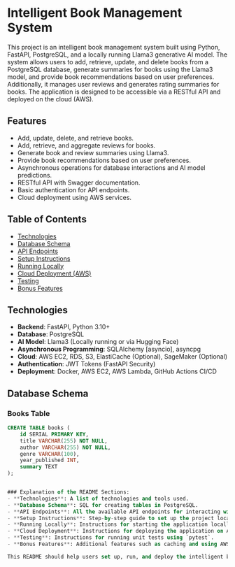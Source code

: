 # Intelligent Book Management System

This project is an intelligent book management system built using Python, FastAPI, PostgreSQL, and a locally running Llama3 generative AI model. The system allows users to add, retrieve, update, and delete books from a PostgreSQL database, generate summaries for books using the Llama3 model, and provide book recommendations based on user preferences. Additionally, it manages user reviews and generates rating summaries for books. The application is designed to be accessible via a RESTful API and deployed on the cloud (AWS).

## Features
- Add, update, delete, and retrieve books.
- Add, retrieve, and aggregate reviews for books.
- Generate book and review summaries using Llama3.
- Provide book recommendations based on user preferences.
- Asynchronous operations for database interactions and AI model predictions.
- RESTful API with Swagger documentation.
- Basic authentication for API endpoints.
- Cloud deployment using AWS services.

## Table of Contents
- [Technologies](#technologies)
- [Database Schema](#database-schema)
- [API Endpoints](#api-endpoints)
- [Setup Instructions](#setup-instructions)
- [Running Locally](#running-locally)
- [Cloud Deployment (AWS)](#cloud-deployment-aws)
- [Testing](#testing)
- [Bonus Features](#bonus-features)

## Technologies
- **Backend**: FastAPI, Python 3.10+
- **Database**: PostgreSQL
- **AI Model**: Llama3 (Locally running or via Hugging Face)
- **Asynchronous Programming**: SQLAlchemy [asyncio], asyncpg
- **Cloud**: AWS EC2, RDS, S3, ElastiCache (Optional), SageMaker (Optional)
- **Authentication**: JWT Tokens (FastAPI Security)
- **Deployment**: Docker, AWS EC2, AWS Lambda, GitHub Actions CI/CD

## Database Schema
### Books Table
```sql
CREATE TABLE books (
    id SERIAL PRIMARY KEY,
    title VARCHAR(255) NOT NULL,
    author VARCHAR(255) NOT NULL,
    genre VARCHAR(100),
    year_published INT,
    summary TEXT
);


### Explanation of the README Sections:
- **Technologies**: A list of technologies and tools used.
- **Database Schema**: SQL for creating tables in PostgreSQL.
- **API Endpoints**: All the available API endpoints for interacting with the system.
- **Setup Instructions**: Step-by-step guide to set up the project locally.
- **Running Locally**: Instructions for starting the application locally.
- **Cloud Deployment**: Instructions for deploying the application on AWS.
- **Testing**: Instructions for running unit tests using `pytest`.
- **Bonus Features**: Additional features such as caching and using AWS SageMaker for ML models.

This README should help users set up, run, and deploy the intelligent book management system.
